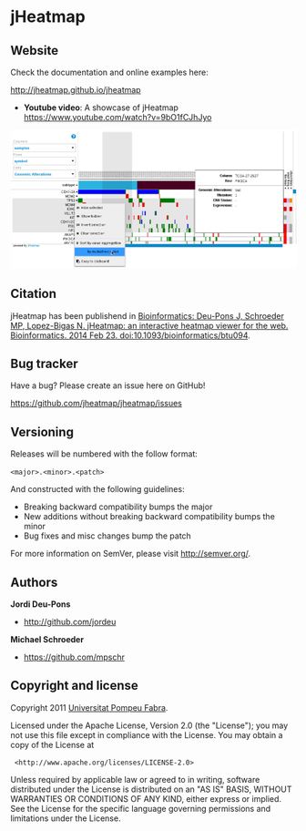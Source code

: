 jHeatmap
========

Website
--------

Check the documentation and online examples here: 

http://jheatmap.github.io/jheatmap

- **Youtube video**: A showcase of jHeatmap https://www.youtube.com/watch?v=9bO1fCJhJyo

![Image of a jHeatmap](jheatmap-screenshot.png)


Citation
--------------

jHeatmap has been publishend in [Bioinformatics: Deu-Pons J, Schroeder MP, Lopez-Bigas N. jHeatmap: an interactive heatmap viewer for the web. Bioinformatics. 2014 Feb 23. doi:10.1093/bioinformatics/btu094](http://bioinformatics.oxfordjournals.org/content/30/12/1757.full).

Bug tracker
-----------

Have a bug? Please create an issue here on GitHub!

https://github.com/jheatmap/jheatmap/issues

Versioning
----------

Releases will be numbered with the follow format:

`<major>.<minor>.<patch>`

And constructed with the following guidelines:

* Breaking backward compatibility bumps the major
* New additions without breaking backward compatibility bumps the minor
* Bug fixes and misc changes bump the patch

For more information on SemVer, please visit <http://semver.org/>.

Authors
-------

**Jordi Deu-Pons**

+ <http://github.com/jordeu>

**Michael Schroeder**

+ <https://github.com/mpschr>


Copyright and license
---------------------

Copyright 2011 [Universitat Pompeu Fabra](http://www.upf.edu).

 Licensed under the Apache License, Version 2.0 (the "License");
 you may not use this file except in compliance with the License.
 You may obtain a copy of the License at

     <http://www.apache.org/licenses/LICENSE-2.0>

 Unless required by applicable law or agreed to in writing, software
 distributed under the License is distributed on an "AS IS" BASIS,
 WITHOUT WARRANTIES OR CONDITIONS OF ANY KIND, either express or implied.
 See the License for the specific language governing permissions and
 limitations under the License.


